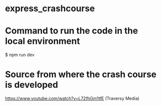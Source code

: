 # express_crashcourse

# Command to run the code in the local environment
$ npm run dev

# Source from where the crash course is developed
https://www.youtube.com/watch?v=L72fhGm1tfE
(Traversy Media)
